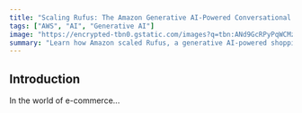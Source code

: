 ```yaml
---
title: "Scaling Rufus: The Amazon Generative AI-Powered Conversational Shopping Assistant"
tags: ["AWS", "AI", "Generative AI"]
image: "https://encrypted-tbn0.gstatic.com/images?q=tbn:ANd9GcRPyPqWCMzKDz9kkSrSnD2Eivz1pyQ7ZlAIkA&s"
summary: "Learn how Amazon scaled Rufus, a generative AI-powered shopping assistant, using AWS Inferentia and Trainium chips."
---
```


## Introduction
In the world of e-commerce...
